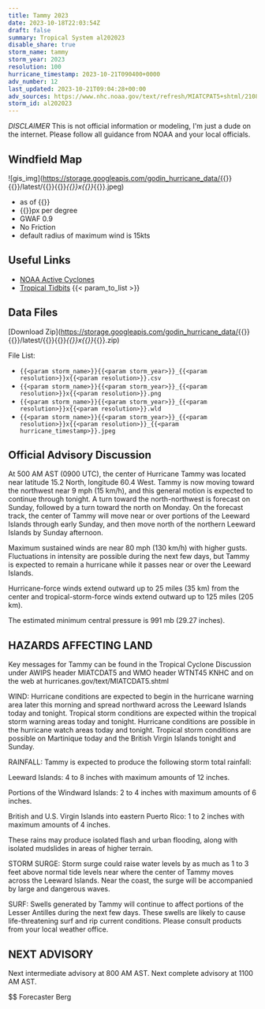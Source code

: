 ```yaml
---
title: Tammy 2023
date: 2023-10-18T22:03:54Z
draft: false
summary: Tropical System al202023
disable_share: true
storm_name: tammy
storm_year: 2023
resolution: 100
hurricane_timestamp: 2023-10-21T090400+0000
adv_number: 12
last_updated: 2023-10-21T09:04:28+00:00
adv_sources: https://www.nhc.noaa.gov/text/refresh/MIATCPAT5+shtml/210841.shtml;https://www.nhc.noaa.gov/refresh/graphics_at5+shtml/084305.shtml?cone
storm_id: al202023
---
```

*DISCLAIMER* This is not official information or modeling, I'm just a dude on the internet.  Please follow all guidance from NOAA and your local officials.

## Windfield Map
![gis_img](https://storage.googleapis.com/godin_hurricane_data/{{<param storm_name>}}{{<param storm_year>}}/latest/{{<param storm_name>}}{{<param storm_year>}}_{{<param resolution>}}x{{<param resolution>}}_{{<param hurricane_timestamp>}}.jpeg)

- as of {{<param last_updated>}}
- {{<param resolution>}}px per degree
- GWAF 0.9
- No Friction
- default radius of maximum wind is 15kts

## Useful Links
- [NOAA Active Cyclones](https://www.nhc.noaa.gov/)
- [Tropical Tidbits](https://www.tropicaltidbits.com/storminfo/)
{{< param_to_list >}}

## Data Files
[Download Zip](https://storage.googleapis.com/godin_hurricane_data/{{<param storm_name>}}{{<param storm_year>}}/latest/{{<param storm_name>}}{{<param storm_year>}}_{{<param resolution>}}x{{<param resolution>}}_{{<param hurricane_timestamp>}}.zip)

File List:
- `{{<param storm_name>}}{{<param storm_year>}}_{{<param resolution>}}x{{<param resolution>}}.csv`
- `{{<param storm_name>}}{{<param storm_year>}}_{{<param resolution>}}x{{<param resolution>}}.png`
- `{{<param storm_name>}}{{<param storm_year>}}_{{<param resolution>}}x{{<param resolution>}}.wld`
- `{{<param storm_name>}}{{<param storm_year>}}_{{<param resolution>}}x{{<param resolution>}}_{{<param hurricane_timestamp>}}.jpeg`


## Official Advisory Discussion
At 500 AM AST (0900 UTC), the center of Hurricane Tammy was located
near latitude 15.2 North, longitude 60.4 West.  Tammy is now moving
toward the northwest near 9 mph (15 km/h), and this general motion
is expected to continue through tonight.  A turn toward the
north-northwest is forecast on Sunday, followed by a turn toward
the north on Monday.  On the forecast track, the center of Tammy
will move near or over portions of the Leeward Islands through
early Sunday, and then move north of the northern Leeward Islands
by Sunday afternoon.
 
Maximum sustained winds are near 80 mph (130 km/h) with higher
gusts.  Fluctuations in intensity are possible during the next few
days, but Tammy is expected to remain a hurricane while it passes
near or over the Leeward Islands.
 
Hurricane-force winds extend outward up to 25 miles (35 km) from the
center and tropical-storm-force winds extend outward up to 125 miles
(205 km).
 
The estimated minimum central pressure is 991 mb (29.27 inches).
 
 
HAZARDS AFFECTING LAND
----------------------
Key messages for Tammy can be found in the Tropical Cyclone
Discussion under AWIPS header MIATCDAT5 and WMO header WTNT45 KNHC
and on the web at hurricanes.gov/text/MIATCDAT5.shtml
 
WIND:  Hurricane conditions are expected to begin in the hurricane
warning area later this morning and spread northward across the
Leeward Islands today and tonight.  Tropical storm conditions are
expected within the tropical storm warning areas today and tonight.
Hurricane conditions are possible in the hurricane watch areas
today and tonight.  Tropical storm conditions are possible on
Martinique today and the British Virgin Islands tonight and Sunday.
 
RAINFALL: Tammy is expected to produce the following storm total
rainfall:
 
Leeward Islands: 4 to 8 inches with maximum amounts of 12 inches.
 
Portions of the Windward Islands: 2 to 4 inches with maximum amounts
of 6 inches.
 
British and U.S. Virgin Islands into eastern Puerto Rico: 1 to 2
inches with maximum amounts of 4 inches.
 
These rains may produce isolated flash and urban flooding, along
with isolated mudslides in areas of higher terrain.
 
STORM SURGE:  Storm surge could raise water levels by as much as 1
to 3 feet above normal tide levels near where the center of Tammy
moves across the Leeward Islands.  Near the coast, the surge will
be accompanied by large and dangerous waves.
 
SURF:  Swells generated by Tammy will continue to affect portions of
the Lesser Antilles during the next few days.  These swells are
likely to cause life-threatening surf and rip current conditions.
Please consult products from your local weather office.
 
 
NEXT ADVISORY
-------------
Next intermediate advisory at 800 AM AST.
Next complete advisory at 1100 AM AST.
 
$$
Forecaster Berg